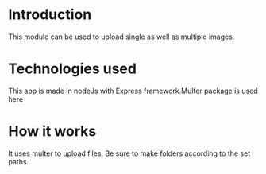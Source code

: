 # Introduction
This module can be used to upload single as well as multiple images.


# Technologies used
This app is made in nodeJs with Express framework.Multer package is used here


# How it works
It uses multer to upload files. Be sure to make folders according to the set paths.
